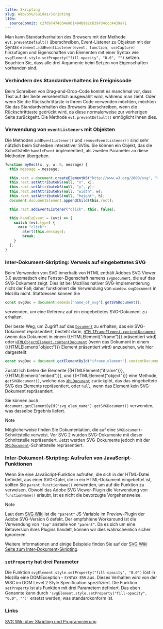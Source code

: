 ```yaml
---
title: Skripting
slug: Web/SVG/Guides/Scripting
l10n:
  sourceCommit: c2fd97474834e061404b992c8397d4ccc4439a71
---
```


Man kann Standardverhalten des Browsers mit der Methode `evt.preventDefault()` überschreiben, Event-Listener zu Objekten mit der Syntax `element.addEventListener(event, function, useCapture)` hinzufügen und Eigenschaften von Elementen mit einer Syntax wie `svgElement.style.setProperty("fill-opacity", "0.0", "")` setzen. Beachten Sie, dass alle drei Argumente beim Setzen von Eigenschaften vorhanden sind.

### Verhindern des Standardverhaltens im Ereigniscode

Beim Schreiben von Drag-and-Drop-Code kommt es manchmal vor, dass Text auf der Seite versehentlich ausgewählt wird, während man zieht. Oder wenn Sie die Rückschritttaste in Ihrem Code verwenden möchten, möchten Sie das Standardverhalten des Browsers überschreiben, wenn die Rückschritttaste gedrückt wird, da diese normalerweise zur vorherigen Seite zurückgeht. Die Methode `evt.preventDefault()` ermöglicht Ihnen dies.

### Verwendung von `eventListeners` mit Objekten

Die Methoden `addEventListener()` und `removeEventListener()` sind sehr nützlich beim Schreiben interaktiver SVGs. Sie können ein Objekt, das die Schnittstelle `handleEvent` implementiert, als zweiten Parameter an diese Methoden übergeben.

```js
function myRect(x, y, w, h, message) {
  this.message = message;

  this.rect = document.createElementNS("http://www.w3.org/2000/svg", "rect");
  this.rect.setAttributeNS(null, "x", x);
  this.rect.setAttributeNS(null, "y", y);
  this.rect.setAttributeNS(null, "width", w);
  this.rect.setAttributeNS(null, "height", h);
  document.documentElement.appendChild(this.rect);

  this.rect.addEventListener("click", this, false);

  this.handleEvent = (evt) => {
    switch (evt.type) {
      case "click":
        alert(this.message);
        break;
    }
  };
}
```

### Inter-Dokument-Skripting: Verweis auf eingebettetes SVG

Beim Verwenden von SVG innerhalb von HTML enthält Adobes SVG Viewer 3.0 automatisch eine Fenster-Eigenschaft namens `svgDocument`, die auf das SVG-Dokument zeigt. Dies ist bei Mozillas nativer SVG-Implementierung nicht der Fall; daher funktioniert die Verwendung von `window.svgDocument` in Mozilla nicht. Stattdessen können Sie

```js
const svgDoc = document.embeds["name_of_svg"].getSVGDocument();
```

verwenden, um eine Referenz auf ein eingebettetes SVG-Dokument zu erhalten.

Der beste Weg, um Zugriff auf das [`Document`](/de/docs/Web/API/Document) zu erhalten, das ein SVG-Dokument repräsentiert, besteht darin, [`HTMLIFrameElement.contentDocument`](/de/docs/Web/API/HTMLIFrameElement/contentDocument) (wenn das Dokument in einem {{HTMLElement("iframe")}} präsentiert wird) oder [`HTMLObjectElement.contentDocument`](/de/docs/Web/API/HTMLObjectElement/contentDocument) (wenn das Dokument in einem {{HTMLElement("object")}} Element präsentiert wird) anzusehen, wie hier dargestellt:

```js
const svgDoc = document.getElementById("iframe_element").contentDocument;
```

Zusätzlich bieten die Elemente {{HTMLElement("iframe")}}, {{HTMLElement("embed")}}, und {{HTMLElement("object")}} eine Methode, `getSVGDocument()`, welche das [`XMLDocument`](/de/docs/Web/API/XMLDocument) zurückgibt, das das eingebettete SVG des Elements repräsentiert, oder `null`, wenn das Element kein SVG-Dokument repräsentiert.

Sie können auch `document.getElementById("svg_elem_name").getSVGDocument()` verwenden, was dasselbe Ergebnis liefert.

> [!NOTE]
> Möglicherweise finden Sie Dokumentation, die auf eine `SVGDocument`-Schnittstelle verweist. Vor SVG 2 wurden SVG-Dokumente mit dieser Schnittstelle repräsentiert. Jetzt werden SVG-Dokumente jedoch mit der [`XMLDocument`](/de/docs/Web/API/XMLDocument)-Schnittstelle repräsentiert.

### Inter-Dokument-Skripting: Aufrufen von JavaScript-Funktionen

Wenn Sie eine JavaScript-Funktion aufrufen, die sich in der HTML-Datei befindet, aus einer SVG-Datei, die in ein HTML-Dokument eingebettet ist, sollten Sie `parent.functionName()` verwenden, um auf die Funktion zu verweisen. Obwohl das Adobe SVG Viewer-Plugin die Verwendung von `functionName()` erlaubt, ist es nicht die bevorzugte Vorgehensweise.

> [!NOTE]
> Laut dem [SVG Wiki](https://web.archive.org/web/20100223210744/http://wiki.svg.org/Inter-Document_Communication) ist die `"parent"` JS-Variable im Preview-Plugin der Adobe SVG-Version 6 defekt. Der empfohlene Workaround ist die Verwendung von `"top"` anstelle von `"parent"`. Da es sich um eine Betaversion ihres Plugins handelt, können wir dies wahrscheinlich sicher ignorieren.

Weitere Informationen und einige Beispiele finden Sie auf der [SVG Wiki Seite zum Inter-Dokument-Skripting](https://web.archive.org/web/20100223210744/http://wiki.svg.org/Inter-Document_Communication).

### `setProperty` hat drei Parameter

Die Funktion `svgElement.style.setProperty("fill-opacity", "0.0")` löst in Mozilla eine DOMException - `SYNTAX ERR` aus. Dieses Verhalten wird von der W3C im DOM Level 2 Style Specification spezifiziert. Die Funktion `setProperty` ist als Funktion mit drei Parametern definiert. Das oben Genannte kann durch `'svgElement.style.setProperty("fill-opacity", "0.0", "")'` ersetzt werden, was standardkonform ist.

### Links

[SVG Wiki über Skripting und Programmierung](https://web.archive.org/web/20100212202713/http://wiki.svg.org/Main_Page#Scripting_and_Programming)
